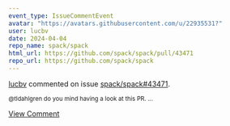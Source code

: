 ```yaml
---
event_type: IssueCommentEvent
avatar: "https://avatars.githubusercontent.com/u/22935531?"
user: lucbv
date: 2024-04-04
repo_name: spack/spack
html_url: https://github.com/spack/spack/pull/43471
repo_url: https://github.com/spack/spack
---
```


<a href='https://github.com/lucbv' target='_blank'>lucbv</a> commented on issue <a href='https://github.com/spack/spack/pull/43471' target='_blank'>spack/spack#43471</a>.

<small>@tldahlgren do you mind having a look at this PR....</small>

<a href='https://github.com/spack/spack/pull/43471' target='_blank'>View Comment</a>